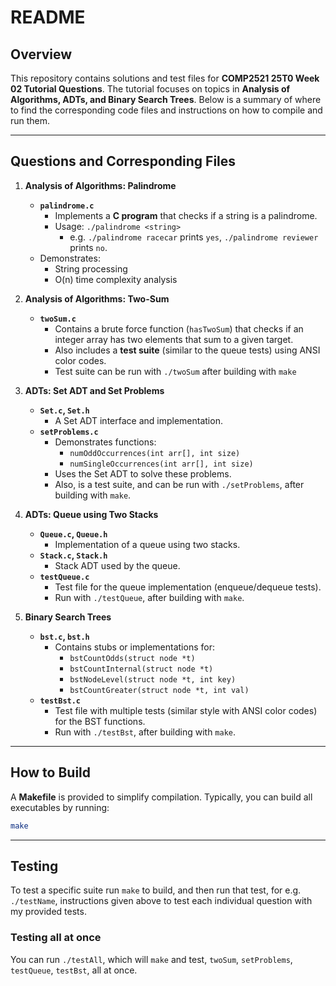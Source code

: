 # README

## Overview

This repository contains solutions and test files for **COMP2521 25T0 Week 02 Tutorial Questions**. The tutorial focuses on topics in **Analysis of Algorithms, ADTs, and Binary Search Trees**. Below is a summary of where to find the corresponding code files and instructions on how to compile and run them.

---

## Questions and Corresponding Files

1. **Analysis of Algorithms: Palindrome**
   - **`palindrome.c`**  
     - Implements a **C program** that checks if a string is a palindrome.  
     - Usage: `./palindrome <string>`  
       - e.g. `./palindrome racecar` prints `yes`, `./palindrome reviewer` prints `no`.
   - Demonstrates:
     - String processing
     - O(n) time complexity analysis

2. **Analysis of Algorithms: Two-Sum**
   - **`twoSum.c`**  
     - Contains a brute force function (`hasTwoSum`) that checks if an integer array has two elements that sum to a given target.  
     - Also includes a **test suite** (similar to the queue tests) using ANSI color codes.
     - Test suite can be run with `./twoSum` after building with `make`

3. **ADTs: Set ADT and Set Problems**
   - **`Set.c`, `Set.h`**  
     - A Set ADT interface and implementation.
   - **`setProblems.c`**  
     - Demonstrates functions:
       - `numOddOccurrences(int arr[], int size)`  
       - `numSingleOccurrences(int arr[], int size)`  
     - Uses the Set ADT to solve these problems.
     - Also, is a test suite, and can be run with `./setProblems`, after building with `make`.

4. **ADTs: Queue using Two Stacks**
   - **`Queue.c`, `Queue.h`**  
     - Implementation of a queue using two stacks.
   - **`Stack.c`, `Stack.h`**  
     - Stack ADT used by the queue.
   - **`testQueue.c`**  
     - Test file for the queue implementation (enqueue/dequeue tests).
     - Run with `./testQueue`, after building with `make`.

5. **Binary Search Trees**
   - **`bst.c`, `bst.h`**  
     - Contains stubs or implementations for:  
       - `bstCountOdds(struct node *t)`  
       - `bstCountInternal(struct node *t)`  
       - `bstNodeLevel(struct node *t, int key)`  
       - `bstCountGreater(struct node *t, int val)`
   - **`testBst.c`**  
     - Test file with multiple tests (similar style with ANSI color codes) for the BST functions.
     - Run with `./testBst`, after building with `make`.

---

## How to Build

A **Makefile** is provided to simplify compilation. Typically, you can build all executables by running:

```bash
make
```
---

## Testing
To test a specific suite run `make` to build, and then run that test, for e.g. `./testName`, instructions given above to test each individual question with my provided tests.

### Testing all at once
You can run `./testAll`, which will `make` and test, `twoSum`, `setProblems`, `testQueue`, `testBst`, all at once.
